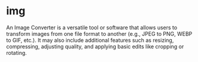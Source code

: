 # img
An Image Converter is a versatile tool or software that allows users to transform images from one file format to another (e.g., JPEG to PNG, WEBP to GIF, etc.). It may also include additional features such as resizing, compressing, adjusting quality, and applying basic edits like cropping or rotating.
